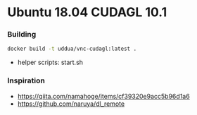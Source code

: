 
# Ubuntu 18.04 CUDAGL 10.1

### Building

```bash
docker build -t uddua/vnc-cudagl:latest .
```

* helper scripts: start.sh

### Inspiration

* https://qiita.com/namahoge/items/cf39320e9acc5b96d1a6
* https://github.com/naruya/dl_remote
